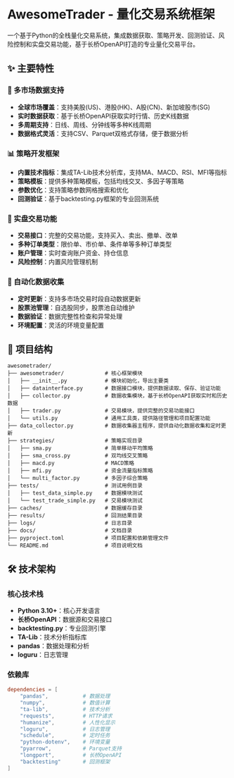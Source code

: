 # AwesomeTrader - 量化交易系统框架

一个基于Python的全栈量化交易系统，集成数据获取、策略开发、回测验证、风险控制和实盘交易功能，基于长桥OpenAPI打造的专业量化交易平台。

## ✨ 主要特性

### 🔗 多市场数据支持
- **全球市场覆盖**：支持美股(US)、港股(HK)、A股(CN)、新加坡股市(SG)
- **实时数据获取**：基于长桥OpenAPI获取实时行情、历史K线数据
- **多周期支持**：日线、周线、分钟线等多种K线周期
- **数据格式灵活**：支持CSV、Parquet双格式存储，便于数据分析

### 📊 策略开发框架
- **内置技术指标**：集成TA-Lib技术分析库，支持MA、MACD、RSI、MFI等指标
- **策略模板**：提供多种策略模板，包括均线交叉、多因子等策略
- **参数优化**：支持策略参数网格搜索和优化
- **回测验证**：基于backtesting.py框架的专业回测系统

### 💼 实盘交易功能
- **交易接口**：完整的交易功能，支持买入、卖出、撤单、改单
- **多种订单类型**：限价单、市价单、条件单等多种订单类型
- **账户管理**：实时查询账户资金、持仓信息
- **风险控制**：内置风险管理机制

### 🤖 自动化数据收集
- **定时更新**：支持多市场交易时段自动数据更新
- **股票池管理**：自选股同步，股票池自动维护
- **数据验证**：数据完整性检查和异常处理
- **环境配置**：灵活的环境变量配置

## 📁 项目结构

```
awesometrader/
├── awesometrader/             # 核心框架模块
│   ├── __init__.py            # 模块初始化，导出主要类
│   ├── datainterface.py       # 数据接口模块，提供数据读取、保存、验证功能
│   ├── collector.py           # 数据收集模块，基于长桥OpenAPI获取实时和历史数据
│   ├── trader.py              # 交易模块，提供完整的交易功能接口
│   └── utils.py               # 通用工具类，提供路径管理和项目配置功能
├── data_collector.py          # 数据收集器主程序，提供自动化数据收集和定时更新
├── strategies/                # 策略实现目录
│   ├── sma.py                 # 简单移动平均策略
│   ├── sma_cross.py           # 双均线交叉策略
│   ├── macd.py                # MACD策略
│   ├── mfi.py                 # 资金流量指标策略
│   └── multi_factor.py        # 多因子综合策略
├── tests/                     # 测试用例目录
│   ├── test_data_simple.py    # 数据模块测试
│   └── test_trade_simple.py   # 交易模块测试
├── caches/                    # 数据缓存目录
├── results/                   # 回测结果目录
├── logs/                      # 日志目录
├── docs/                      # 文档目录
├── pyproject.toml             # 项目配置和依赖管理文件
└── README.md                  # 项目说明文档
```

## 🛠 技术架构

### 核心技术栈
- **Python 3.10+**：核心开发语言
- **长桥OpenAPI**：数据源和交易接口
- **backtesting.py**：专业回测引擎
- **TA-Lib**：技术分析指标库
- **pandas**：数据处理和分析
- **loguru**：日志管理

### 依赖库
```toml
dependencies = [
    "pandas",           # 数据处理
    "numpy",            # 数值计算
    "ta-lib",           # 技术分析
    "requests",         # HTTP请求
    "humanize",         # 人性化显示
    "loguru",           # 日志管理
    "schedule",         # 定时任务
    "python-dotenv",    # 环境变量
    "pyarrow",          # Parquet支持
    "longport",         # 长桥OpenAPI
    "backtesting"       # 回测框架
]
```